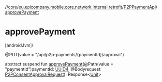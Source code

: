 //[core](../../../index.md)/[eu.epicompany.mobile.core.network.internal.retrofit](../index.md)/[P2PPaymentApi](index.md)/[approvePayment](approve-payment.md)

# approvePayment

[androidJvm]\

@PUT(value = &quot;/api/p2p-payments/{paymentId}/approval&quot;)

abstract suspend fun [approvePayment](approve-payment.md)(@Path(value = &quot;paymentId&quot;)paymentId: [UUID4](../../eu.epicompany.mobile.core.datatypes/index.md#545543244%2FClasslikes%2F-1060529556), @Bodyrequest: [P2PConsentApprovalRequest](../../eu.epicompany.mobile.core.network.model.p2ppayment/-p2-p-consent-approval-request/index.md)): Response&lt;[Unit](https://kotlinlang.org/api/latest/jvm/stdlib/kotlin/-unit/index.html)&gt;
